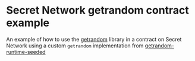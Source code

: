 # Secret Network getrandom contract example

An example of how to use the [getrandom](https://github.com/rust-random/getrandom) library in a contract on Secret
Network using a custom `getrandom` implementation from [getrandom-runtime-seeded](https://github.com/luca992/getrandom-runtime-seeded)

